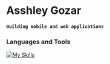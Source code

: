 # Asshley Gozar
**`Building mobile and web applications`**

### Languages and Tools

[![My Skills](https://skillicons.dev/icons?i=html,css,js,react,vite,express,nodejs,java,postgres,mongodb,git,github,aws,docker)](https://skillicons.dev)
          
          
          
          
                    
          
          
          
                    

          

          